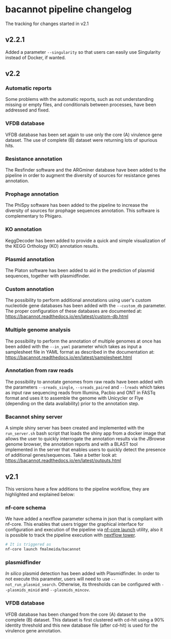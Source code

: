 # bacannot pipeline changelog

The tracking for changes started in v2.1

## v2.2.1

Added a parameter `--singularity` so that users can easily use Singularity instead of Docker, if wanted.

## v2.2

### Automatic reports

Some problems with the automatic reports, such as not understanding missing or empty files, and conditionals between processes, have been addressed and fixed.

### VFDB database

VFDB database has been set again to use only the core (A) virulence gene dataset. The use of complete (B) dataset were returning lots of spurious hits.

### Resistance annotation

The Resfinder software and the ARGminer database have been added to the pipeline in order to augment the diversity of sources for resistance genes annotation.

### Prophage annotation

The PhiSpy software has been added to the pipeline to increase the diversity of sources for prophage sequences annotation. This software is complementary to Phigaro.

### KO annotation

KeggDecoder has been added to provide a quick and simple visualization of the KEGG Orthology (KO) annotation results.

### Plasmid annotation

The Platon software has been added to aid in the prediction of plasmid sequences, together with plasmidfinder.

### Custom annotation

The possibility to perform additional annotations using user's custom nucleotide gene databases has been added with the `--custom_db` parameter. The proper configuration of these databases are documented at: https://bacannot.readthedocs.io/en/latest/custom-db.html

### Multiple genome analysis

The possibility to perform the annotation of multiple genomes at once has been added with the `--in_yaml` parameter which takes as input a samplesheet file in YAML format as described in the documentation at: https://bacannot.readthedocs.io/en/latest/samplesheet.html

### Annotation from raw reads

The possibility to annotate genomes from raw reads have been added with the parameters `--sreads_single`, `--sreads_paired` and `--lreads` which takes as input raw sequencing reads from Illumina, Pacbio and ONT in FASTq format and uses it to assemble the genome with Unicycler or Flye (depending on the data availability) prior to the annotation step.

### Bacannot shiny server

A simple shiny server has been created and implemented with the `run_server.sh` bash script that loads the shiny app from a docker image that allows the user to quickly interrogate the annotation results via the JBrowse genome browser, the annotation reports and with a BLAST tool implemented in the server that enables users to quickly detect the presence of additional genes/sequences. Take a better look at: https://bacannot.readthedocs.io/en/latest/outputs.html

## v2.1

This versions have a few additions to the pipeline workflow, they are highlighted and explained below:

### nf-core schema

We have added a nextflow parameter schema in json that is compliant with nf-core. This enables that users trigger the graphical interface for configuration and execution of the pipeline via [nf-core launch](https://nf-co.re/launch) utility, also it is possible to track the pipeline execution with [nextflow tower](https://tower.nf/).

```bash
# It is triggered as
nf-core launch fmalmeida/bacannot
```

### plasmidfinder

_In silico_ plasmid detection has been added with Plasmidfinder. In order to not execute this parameter, users will need to use `--not_run_plasmid_search`. Otherwise, its thresholds can be configured with `--plasmids_minid` and `--plasmids_mincov`.

### VFDB database

VFDB database has been changed from the core (A) dataset to the complete (B) dataset. This dataset is first clustered with cd-hit using a 90% identity threshold and this new database file (after cd-hit) is used for the virulence gene annotation.
